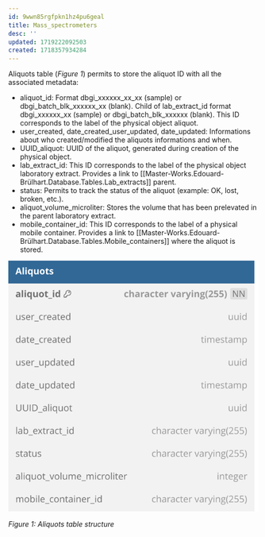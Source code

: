 ```yaml
---
id: 9wwn85rgfpkn1hz4pu6geal
title: Mass_spectrometers
desc: ''
updated: 1719222092503
created: 1718357934284
---
```

Aliquots table (*Figure 1*) permits to store the aliquot ID with all the associated metadata:
- aliquot_id: Format dbgi_xxxxxx_xx_xx (sample) or dbgi_batch_blk_xxxxxx_xx (blank). Child of lab_extract_id format dbgi_xxxxxx_xx (sample) or dbgi_batch_blk_xxxxxx (blank). This ID corresponds to the label of the physical object aliquot.
- user_created, date_created_user_updated, date_updated: Informations about who created/modified the aliquots informations and when.
- UUID_aliquot: UUID of the aliquot, generated during creation of the physical object.
- lab_extract_id: This ID corresponds to the label of the physical object laboratory extract. Provides a link to [[Master-Works.Edouard-Brülhart.Database.Tables.Lab_extracts]] parent.
- status: Permits to track the status of the aliquot (example: OK, lost, broken, etc.).
- aliquot_volume_microliter: Stores the volume that has been prelevated in the parent laboratory extract.
- mobile_container_id: This ID corresponds to the label of a physical mobile container. Provides a link to [[Master-Works.Edouard-Brülhart.Database.Tables.Mobile_containers]] where the aliquot is stored.

![image import](assets/images_bruelhed/aliquots.svg)

*Figure 1: Aliquots table structure*